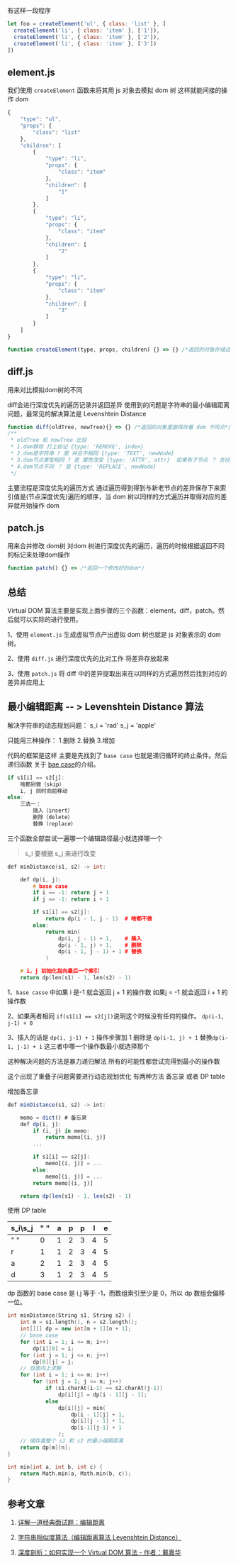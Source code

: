 有这样一段程序

~~~js
let foo = createElement('ul', { class: 'list' }, [
  createElement('li', { class: 'item' }, ['1']),
  createElement('li', { class: 'item' }, ['2']),
  createElement('li', { class: 'item' }, ['3'])
])
~~~

## element.js
我们使用 `createElement` 函数来将其用 js 对象去模拟 dom 树 这样就能间接的操作 dom 
~~~js
{
    "type": "ul",
    "props": {
        "class": "list"
    },
    "children": [
        {
            "type": "li",
            "props": {
                "class": "item"
            },
            "children": [
                "1"
            ]
        },
        {
            "type": "li",
            "props": {
                "class": "item"
            },
            "children": [
                "2"
            ]
        },
        {
            "type": "li",
            "props": {
                "class": "item"
            },
            "children": [
                "3"
            ]
        }
    ]
}
~~~
~~~js
function createElement(type, props, children) {} => {} /*返回的对象存储这 模拟的dom树*/
~~~
## diff.js
用来对比模拟dom树的不同

diff会进行深度优先的遍历记录并返回差异
使用到的问题是字符串的最小编辑距离问题，最常见的解决算法是  Levenshtein Distance
~~~js
function diff(oldTree, newTree){} => {} /*返回的对象里面保存着 dom 不同点*/
/**
 * oldTree 和 newTree 比较
 * 1.dom移除 打上标记 {type: 'REMOVE', index}
 * 2.dom是字符串 ? 是 并且不相同 {type: 'TEXT', newNode}
 * 3.dom节点类型相同 ? 是 属性改变 {type: 'ATTR', attr}  如果有子节点 ？ 在经历 1->4 的步骤
 * 4.dom节点不同 ？ 是 {type: 'REPLACE', newNode}
 */
~~~

主要流程是深度优先的遍历方式 通过遍历得到得到与新老节点的差异保存下来索引值是(节点深度优先)遍历的顺序，当 dom 树以同样的方式遍历并取得对应的差异就开始操作 dom 


## patch.js
用来合并修改 dom树
对dom 树进行深度优先的遍历，遍历的时候根据返回不同的标记来处理dom操作
~~~js
function patch() {} => /*返回一个修改好的dom*/
~~~


## 总结 

Virtual DOM 算法主要是实现上面步骤的三个函数：element，diff，patch。然后就可以实际的进行使用。

1、使用 `element.js` 生成虚拟节点产出虚拟 dom 树也就是 js 对象表示的 dom 树。

2、使用 `diff.js` 进行深度优先的比对工作 将差异存放起来

3、使用 `patch.js` 将 diff 中的差异提取出来在以同样的方式遍历然后找到对应的差异并应用上


## 最小编辑距离 -- > Levenshtein Distance 算法

解决字符串的动态规划问题：
s_i = 'rad'
s_j = 'apple'

只能用三种操作： 1.删除 2.替换 3.增加

代码的框架是这样 主要是先找到了 `base case` 也就是递归循环的终止条件。然后递归函数 关于 [bae case](https://akaedu.github.io/book/ch05s03.html)的介绍。
~~~js
if s1[i] == s2[j]:
    啥都别做（skip）
    i, j 同时向前移动
else:
    三选一：
        插入（insert）
        删除（delete）
        替换（replace）
~~~
三个函数全部尝试一遍哪一个编辑路径最小就选择哪一个
> s_i 要根据 s_j 来进行改变
~~~ c++
def minDistance(s1, s2) -> int:

    def dp(i, j):
        # base case
        if i == -1: return j + 1
        if j == -1: return i + 1

        if s1[i] == s2[j]:
            return dp(i - 1, j - 1)  # 啥都不做
        else:
            return min(
                dp(i, j - 1) + 1,    # 插入
                dp(i - 1, j) + 1,    # 删除
                dp(i - 1, j - 1) + 1 # 替换
            )

    # i，j 初始化指向最后一个索引
    return dp(len(s1) - 1, len(s2) - 1)
~~~
1、`base casse` 中如果 i 是-1 就会返回 j + 1 的操作数 如果j = -1 就会返回 i + 1 的操作数

2、如果两者相同 `if(s1[i] == s2[j])`说明这个时候没有任何的操作。 `dp(i-1, j-1) + 0`

3、插入的话是 `dp(i, j-1) + 1` 操作步骤加 1  删除是 `dp(i-1, j) + 1` 替换`dp(i-1, j-1) + 1` 这三者中哪一个操作数最小就选择那个

这种解决问题的方法是暴力递归解法 所有的可能性都尝试完得到最小的操作数

这个出现了重叠子问题需要进行动态规划优化 有两种方法 备忘录 或者 DP table

增加备忘录
~~~js
def minDistance(s1, s2) -> int:

    memo = dict() # 备忘录
    def dp(i, j):
        if (i, j) in memo: 
            return memo[(i, j)]
        ...

        if s1[i] == s2[j]:
            memo[(i, j)] = ...  
        else:
            memo[(i, j)] = ...
        return memo[(i, j)]

    return dp(len(s1) - 1, len(s2) - 1)
~~~

使用 DP table

| s_i\s_j | "  " | a    | p    | p    | l    | e    |
| ---- | :--- | ---- | ---- | ---- | ---- | ---- |
| "  " | 0    | 1    | 2    | 3    | 4    | 5    |
| r    | 1    | 1    | 2    | 3    | 4    | 5    |
| a    | 2    | 1    | 2    | 3    | 4    | 5    |
| d    | 3    | 1    | 2    | 3    | 4    | 5    |

dp 函数的 base case 是 i,j 等于 -1，而数组索引至少是 0，所以 dp 数组会偏移一位。


~~~ c++
int minDistance(String s1, String s2) {
    int m = s1.length(), n = s2.length();
    int[][] dp = new int[m + 1][n + 1];
    // base case 
    for (int i = 1; i <= m; i++)
        dp[i][0] = i;
    for (int j = 1; j <= n; j++)
        dp[0][j] = j;
    // 自底向上求解
    for (int i = 1; i <= m; i++)
        for (int j = 1; j <= n; j++)
            if (s1.charAt(i-1) == s2.charAt(j-1))
                dp[i][j] = dp[i - 1][j - 1];
            else               
                dp[i][j] = min(
                    dp[i - 1][j] + 1,
                    dp[i][j - 1] + 1,
                    dp[i-1][j-1] + 1
                );
    // 储存着整个 s1 和 s2 的最小编辑距离
    return dp[m][n];
}

int min(int a, int b, int c) {
    return Math.min(a, Math.min(b, c));
}
~~~

## 参考文章 
1. [详解一道经典面试题：编辑距离](https://zhuanlan.zhihu.com/p/80682302)

2. [字符串相似度算法（编辑距离算法 Levenshtein Distance）](https://www.cnblogs.com/ivanyb/archive/2011/11/25/2263356.html)

3. [深度剖析：如何实现一个 Virtual DOM 算法 - 作者：戴嘉华](https://github.com/livoras/blog/issues/13)
